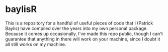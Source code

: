 # baylisR

This is a repository for a handful of useful pieces of code that I (Patrick Baylis) have compiled over the years into my own personal package. Because it comes up occasionally, I've made this repo public, though I can't guarantee that anything in there will work on your machine, since I doubt it all still works on my machine.
